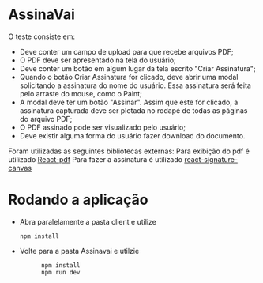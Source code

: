 # AssinaVai
O teste consiste em:
- Deve conter um campo de upload para que recebe arquivos PDF;
- O PDF deve ser apresentado na tela do usuário;
- Deve conter um botão em algum lugar da tela escrito "Criar Assinatura";
- Quando o botão Criar Assinatura for clicado, deve abrir uma modal solicitando a assinatura do nome do usuário. Essa assinatura será feita pelo arraste do mouse, como o Paint;
- A modal deve ter um botão "Assinar". Assim que este for clicado, a assinatura capturada deve ser plotada no rodapé de todas as páginas do arquivo PDF;
- O PDF assinado pode ser visualizado pelo usuário;
- Deve existir alguma forma do usuário fazer download do documento.

Foram utilizadas as seguintes bibliotecas externas:
Para exibição do pdf é utilizado [React-pdf](https://www.npmjs.com/package/react-pdf)
Para fazer a assinatura é utilizado  [react-signature-canvas](https://www.npmjs.com/package/react-signature-canvas)

      
# Rodando a aplicação
      
- Abra paralelamente a pasta client e utilize

      npm install

- Volte para a pasta Assinavai e utilzie

            npm install
            npm run dev
